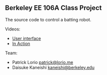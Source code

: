 ## Berkeley EE 106A Class Project

The source code to control a batting robot.

Videos:
 - [User interface](https://www.youtube.com/watch?v=Kl1BFbjaIqw)
 - [In Action](https://www.youtube.com/watch?v=3ysyF7hImIE)

Team:
 - Patrick Lorio <patrick@lorio.me>
 - Daisuke Kaneishi <kaneishi@berkeley.edu>
